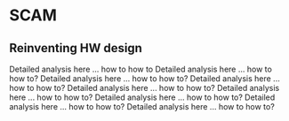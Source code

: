 # SCAM
## Reinventing HW design

Detailed analysis here ... how to how to 
Detailed analysis here ... how to how to? 
Detailed analysis here ... how to how to? 
Detailed analysis here ... how to how to? 
Detailed analysis here ... how to how to? 
Detailed analysis here ... how to how to? 
Detailed analysis here ... how to how to? 
Detailed analysis here ... how to how to? 
Detailed analysis here ... how to how to? 
